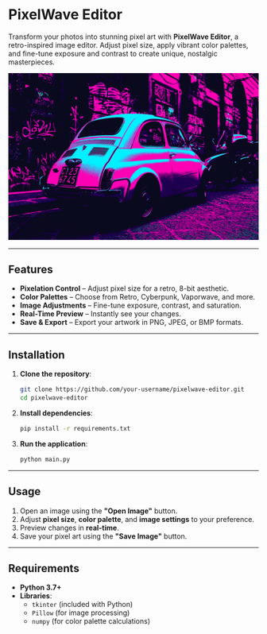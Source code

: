 # PixelWave Editor

Transform your photos into stunning pixel art with **PixelWave Editor**, a retro-inspired image editor. Adjust pixel size, apply vibrant color palettes, and fine-tune exposure and contrast to create unique, nostalgic masterpieces.

![Demo](assets/demo.png)

---

## Features

- **Pixelation Control** – Adjust pixel size for a retro, 8-bit aesthetic.
- **Color Palettes** – Choose from Retro, Cyberpunk, Vaporwave, and more.
- **Image Adjustments** – Fine-tune exposure, contrast, and saturation.
- **Real-Time Preview** – Instantly see your changes.
- **Save & Export** – Export your artwork in PNG, JPEG, or BMP formats.

---

## Installation

1. **Clone the repository**:
   ```bash
   git clone https://github.com/your-username/pixelwave-editor.git
   cd pixelwave-editor
   ```
2. **Install dependencies**:
   ```bash
   pip install -r requirements.txt
   ```
3. **Run the application**:
   ```bash
   python main.py
   ```

---

## Usage

1. Open an image using the **"Open Image"** button.
2. Adjust **pixel size**, **color palette**, and **image settings** to your preference.
3. Preview changes in **real-time**.
4. Save your pixel art using the **"Save Image"** button.

---

## Requirements

- **Python 3.7+**
- **Libraries**:
  - `tkinter` (included with Python)
  - `Pillow` (for image processing)
  - `numpy` (for color palette calculations)

